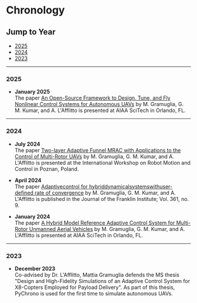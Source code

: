 # Chronology

## Jump to Year
- [2025](#2025)
- [2024](#2024)
- [2023](#2023)

---

### 2025
- **January 2025**  
  The paper [An Open-Source Framework to Design, Tune, and Fly Nonlinear Control Systems for Autonomous UAVs](https://lafflitto.com/Documents/LAfflitto_Control_System_AIAA_Conference.pdf) by M. Gramuglia, G. M. Kumar, and A. L'Afflitto is presented at AIAA SciTech in Orlando, FL.

---

### 2024
- **July 2024**  
  The paper [Two-layer Adaptive Funnel MRAC with Applications to the Control of Multi-Rotor UAVs](https://lafflitto.com/Documents/LAfflitto_RoMoCo_2024.pdf) by M. Gramuglia, G. M. Kumar, and A. L'Afflitto is presented at the International Workshop on Robot Motion and Control in Poznan, Poland.

- **April 2024**  
  The paper [Adaptivecontrol for hybriddynamicalsystemswithuser-defined rate of convergence](https://lafflitto.com/Documents/LAfflitto_Two_Layer_Hybrid_MRAC.pdf) by M. Gramuglia, G. M. Kumar, and A. L'Afflitto is published in the Journal of the Franklin Institute; Vol. 361, no. 9.

- **January 2024**  
  The paper [A Hybrid Model Reference Adaptive Control System for Multi-Rotor Unmanned Aerial Vehicles](https://lafflitto.com/Documents/LAfflitto_X8_Hybrid_MRAC_Control_AIAA_Conference.pdf) by M. Gramuglia, G. M. Kumar, and A. L'Afflitto is presented at AIAA SciTech in Orlando, FL.

---

### 2023
- **December 2023**  
  Co-advised by Dr. L'Afflitto, Mattia Gramuglia defends the MS thesis "Design and High-Fidelity Simulations of an Adaptive Control System for X8-Copters Employed for Payload Delivery". As part of this thesis, PyChrono is used for the first time to simulate autonomous UAVs.
